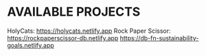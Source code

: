 # AVAILABLE PROJECTS

HolyCats: https://holycats.netlify.app
Rock Paper Scissor: https://rockpaperscissor-db.netlify.app
https://db-fn-sustainability-goals.netlify.app
